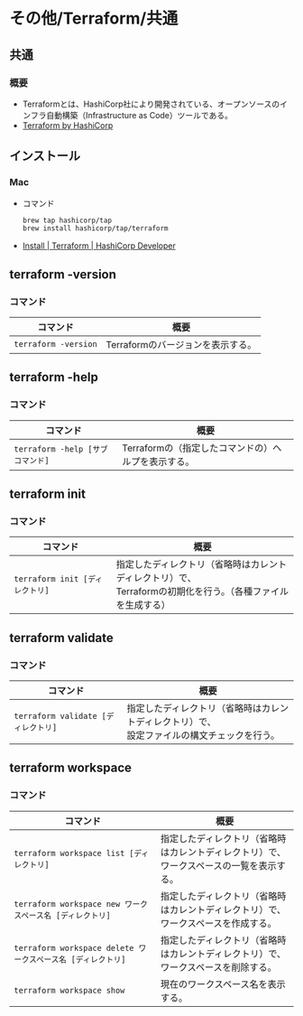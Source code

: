 # その他/Terraform/共通

## 共通

### 概要

- Terraformとは、HashiCorp社により開発されている、オープンソースのインフラ自動構築（Infrastructure as Code）ツールである。
- [Terraform by HashiCorp](https://www.terraform.io/)

## インストール

### Mac

- コマンド

  ```bash
  brew tap hashicorp/tap
  brew install hashicorp/tap/terraform
  ```

- [Install | Terraform | HashiCorp Developer](https://developer.hashicorp.com/terraform/downloads)

## terraform -version

### コマンド

| コマンド             | 概要                              |
| -------------------- | --------------------------------- |
| `terraform -version` | Terraformのバージョンを表示する。 |

## terraform -help

### コマンド

| コマンド                         | 概要                                                |
| -------------------------------- | --------------------------------------------------- |
| `terraform -help [サブコマンド]` | Terraformの（指定したコマンドの）ヘルプを表示する。 |

## terraform init

### コマンド

| コマンド                        | 概要                                                         |
| ------------------------------- | ------------------------------------------------------------ |
| `terraform init [ディレクトリ]` | 指定したディレクトリ（省略時はカレントディレクトリ）で、<br />Terraformの初期化を行う。（各種ファイルを生成する） |

## terraform validate

### コマンド

| コマンド                            | 概要                                                         |
| ----------------------------------- | ------------------------------------------------------------ |
| `terraform validate [ディレクトリ]` | 指定したディレクトリ（省略時はカレントディレクトリ）で、<br />設定ファイルの構文チェックを行う。 |

## terraform workspace

### コマンド

| コマンド                                                     | 概要                                                         |
| ------------------------------------------------------------ | ------------------------------------------------------------ |
| `terraform workspace list [ディレクトリ]`                    | 指定したディレクトリ（省略時はカレントディレクトリ）で、<br />ワークスペースの一覧を表示する。 |
| `terraform workspace new ワークスペース名 [ディレクトリ]`    | 指定したディレクトリ（省略時はカレントディレクトリ）で、<br />ワークスペースを作成する。 |
| `terraform workspace delete ワークスペース名 [ディレクトリ]` | 指定したディレクトリ（省略時はカレントディレクトリ）で、<br />ワークスペースを削除する。 |
| `terraform workspace show`                                   | 現在のワークスペース名を表示する。                           |
